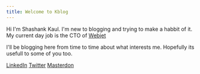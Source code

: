 ```yaml
---
title: Welcome to Kblog
---
```

Hi I'm Shashank Kaul. I'm new to blogging and trying to make a habbit of it. My current day job is the CTO of [Webjet](https://www.webjet.com.au/) 

I'll be blogging here from time to time about what interests me. Hopefully its usefull to some of you too.

[LinkedIn](https://www.linkedin.com/in/shashank-kaul-13b5839/)
[Twitter](https://twitter.com/shanekaul)
[Masterdon](https://hachyderm.io/@skaul)
